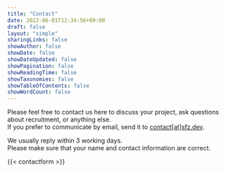 ```yaml
---
title: "Contact"
date: 2022-06-01T12:34:56+09:00
draft: false
layout: "simple"
sharingLinks: false
showAuthor: false
showDate: false
showDateUpdated: false
showPagination: false
showReadingTime: false
showTaxonomies: false
showTableOfContents: false
showWordCount: false
---
```


Please feel free to contact us here to discuss your project, ask questions about recruitment, or anything else.  
If you prefer to communicate by email, send it to [contact[at]sfz.dev](mailto:contact[at]sfz.dev).

We usually reply within 3 working days.  
Please make sure that your name and contact information are correct.

{{< contactform >}}
